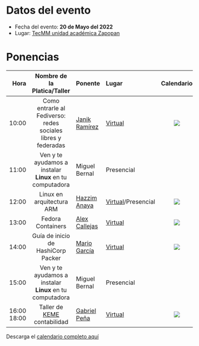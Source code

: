 # Datos del evento

* Fecha del evento: **20 de Mayo del 2022**
* Lugar: [TecMM unidad académica Zapopan](https://goo.gl/maps/8fyaXKKnY9jaHaXB8)

# Ponencias

| Hora  | Nombre de la Platica/Taller | Ponente | Lugar | Calendario |
| ---:  |           :---:             | :---    | :---  |    :---:   |
| 10:00 | Como entrarle al Fediverso:<br> redes sociales libres y federadas | [Janik Ramírez](janikramirez.md)| [Virtual](https://meet.google.com/irs-wfus-bzo) | <a target="_blank" href="https://calendar.google.com/event?action=TEMPLATE&amp;tmeid=MzgwMDhsYWwwZmwycWlscnR1NmxnY2hwNm8gY18zb2lmNGU0bnZzaTFjYWE5NGVqN3Y5NjA5Z0Bn&amp;tmsrc=c_3oif4e4nvsi1caa94ej7v9609g%40group.calendar.google.com"><img border="0" src="https://www.google.com/calendar/images/ext/gc_button1_es.gif"></a> |
| 11:00 | Ven y te ayudamos a instalar <br> **Linux** en tu computadora | Miguel Bernal | Presencial | |
| 12:00 | Linux en arquitectura ARM | [Hazzim Anaya](HazzimAnaya.md) | [Virtual](https://meet.google.com/irs-wfus-bzo)/Presencial |<a target="_blank" href="https://calendar.google.com/event?action=TEMPLATE&amp;tmeid=NTM1cnA5dmo0OWp0dGJoNjM0cXRtYWpwMmcgY18zb2lmNGU0bnZzaTFjYWE5NGVqN3Y5NjA5Z0Bn&amp;tmsrc=c_3oif4e4nvsi1caa94ej7v9609g%40group.calendar.google.com"><img border="0" src="https://www.google.com/calendar/images/ext/gc_button1_es.gif"></a> |
| 13:00 | Fedora Containers | [Alex Callejas](alexcallejas.md) | [Virtual](https://meet.google.com/irs-wfus-bzo)|<a target="_blank" href="https://calendar.google.com/event?action=TEMPLATE&amp;tmeid=MGV0aGtvOWplMHNrb2pxcDFtYmFqaGFtYXQgY18zb2lmNGU0bnZzaTFjYWE5NGVqN3Y5NjA5Z0Bn&amp;tmsrc=c_3oif4e4nvsi1caa94ej7v9609g%40group.calendar.google.com"><img border="0" src="https://www.google.com/calendar/images/ext/gc_button1_es.gif"></a> |
| 14:00 | Guía de inicio de HashiCorp Packer | [Mario García](MarioGarcia.md) | [Virtual](https://meet.google.com/irs-wfus-bzo)| <a target="_blank" href="https://calendar.google.com/event?action=TEMPLATE&amp;tmeid=NTdyamF2cGs5bWwwaW92amZsNTRianYxZ3UgY18zb2lmNGU0bnZzaTFjYWE5NGVqN3Y5NjA5Z0Bn&amp;tmsrc=c_3oif4e4nvsi1caa94ej7v9609g%40group.calendar.google.com"><img border="0" src="https://www.google.com/calendar/images/ext/gc_button1_es.gif"></a>|
| 15:00 | Ven y te ayudamos a instalar <br> **Linux** en tu computadora | Miguel Bernal | Presencial |
| 16:00 <br> 18:00 | Taller de [KEME](https://keme.sourceforge.io/) contabilidad | [Gabriel Peña](gabrielpena.md)| [Virtual](https://meet.google.com/irs-wfus-bzo)| <a target="_blank" href="https://calendar.google.com/event?action=TEMPLATE&amp;tmeid=NGZ1amRoNWgyYnNiYnFnczAybWwxanFkdmwgY18zb2lmNGU0bnZzaTFjYWE5NGVqN3Y5NjA5Z0Bn&amp;tmsrc=c_3oif4e4nvsi1caa94ej7v9609g%40group.calendar.google.com"><img border="0" src="https://www.google.com/calendar/images/ext/gc_button1_es.gif"></a>|

Descarga el [calendario completo aquí](https://raw.githubusercontent.com/osstecmm/eventos/main/zapopan/FLISoL2022/FLISoLZapopan2022.ics)
